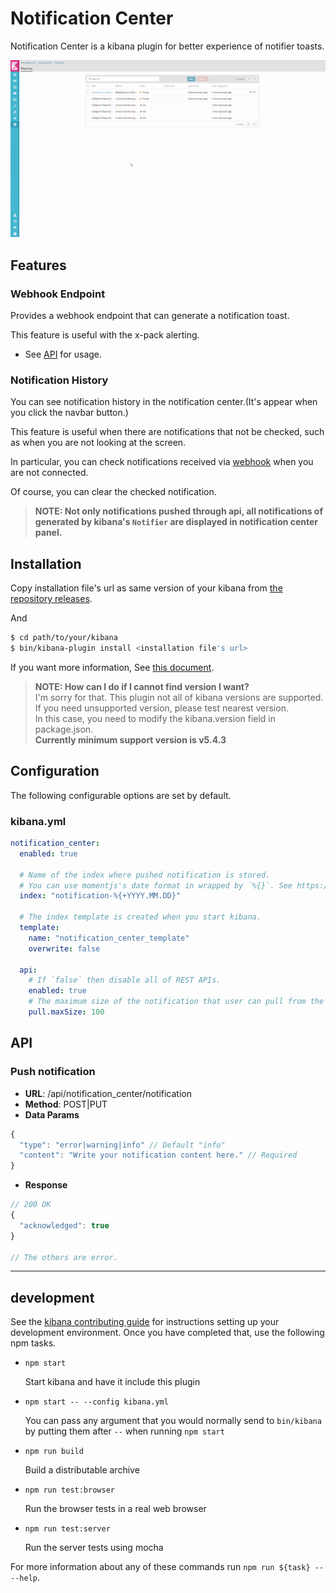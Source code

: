 # Notification Center

Notification Center is a kibana plugin for better experience of notifier toasts.

![Demo](demo.gif)

## Features

### Webhook Endpoint

Provides a webhook endpoint that can generate a notification toast.

This feature is useful with the x-pack alerting.

* See [API](#api) for usage.

### Notification History

You can see notification history in the notification center.(It's appear when you click the navbar button.)

This feature is useful when there are notifications that not be checked, such as when you are not looking at the screen.

In particular, you can check notifications received via [webhook](#webhook-endpoint) when you are not connected.

Of course, you can clear the checked notification.

> **NOTE: Not only notifications pushed through api, all notifications of generated by kibana's `Notifier` are displayed in notification center panel.**

## Installation

Copy installation file's url as same version of your kibana from [the repository releases](https://github.com/sw-jung/kibana_notification_center/releases).

And
```bash
$ cd path/to/your/kibana
$ bin/kibana-plugin install <installation file's url>
```

 If you want more information, See [this document](https://www.elastic.co/guide/en/kibana/current/_installing_plugins.html).

> **NOTE: How can I do if I cannot find version I want?**  
> I'm sorry for that. This plugin not all of kibana versions are supported.  
> If you need unsupported version, please test nearest version.  
> In this case, you need to modify the kibana.version field in package.json.  
> **Currently minimum support version is v5.4.3**

## Configuration

The following configurable options are set by default.

### kibana.yml

```yml
notification_center:
  enabled: true

  # Name of the index where pushed notification is stored.
  # You can use momentjs's date format in wrapped by `%{}`. See https://momentjs.com/docs/#/displaying/format/
  index: "notification-%{+YYYY.MM.DD}"

  # The index template is created when you start kibana.
  template:
    name: "notification_center_template"
    overwrite: false

  api:
    # If `false` then disable all of REST APIs.
    enabled: true
    # The maximum size of the notification that user can pull from the server in a single request.
    pull.maxSize: 100
```

## API

### Push notification

* **URL**: /api/notification_center/notification
* **Method**: POST|PUT
* **Data Params**
```javascript
{
  "type": "error|warning|info" // Default "info"
  "content": "Write your notification content here." // Required
}
```

* **Response**
```javascript
// 200 OK
{
  "acknowledged": true
}

// The others are error.
```
---

## development

See the [kibana contributing guide](https://github.com/elastic/kibana/blob/master/CONTRIBUTING.md) for instructions setting up your development environment. Once you have completed that, use the following npm tasks.

  - `npm start`

    Start kibana and have it include this plugin

  - `npm start -- --config kibana.yml`

    You can pass any argument that you would normally send to `bin/kibana` by putting them after `--` when running `npm start`

  - `npm run build`

    Build a distributable archive

  - `npm run test:browser`

    Run the browser tests in a real web browser

  - `npm run test:server`

    Run the server tests using mocha

For more information about any of these commands run `npm run ${task} -- --help`.
